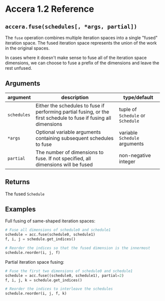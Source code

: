 [//]: # (Project: Accera)
[//]: # (Version: 1.2)

# Accera 1.2 Reference

## `accera.fuse(schedules[, *args, partial])`
The `fuse` operation combines multiple iteration spaces into a single "fused" iteration space. The fused iteration space represents the union of the work in the original spaces.

In cases where it doesn't make sense to fuse all of the iteration space dimensions, we can choose to fuse a prefix of the dimensions and leave the rest unfused.

## Arguments

argument | description | type/default
--- | --- | ---
`schedules` | Either the schedules to fuse if performing partial fusing, or the first schedule to fuse if fusing all dimensions | tuple of `Schedule` or `Schedule` |
`*args` | Optional variable arguments containing subsequent schedules to fuse | variable `Schedule` arguments
`partial` | The number of dimensions to fuse. If not specified, all dimensions will be fused | non-negative integer

## Returns
The fused `Schedule`

## Examples

Full fusing of same-shaped iteration spaces:

```python
# Fuse all dimensions of schedule0 and schedule1
schedule = acc.fuse(schedule0, schedule1)
f, i, j = schedule.get_indices()

# Reorder the indices so that the fused dimension is the innermost
schedule.reorder(i, j, f)
```

Partial iteration space fusing:

```python
# Fuse the first two dimensions of schedule0 and schedule1
schedule = acc.fuse((schedule0, schedule1), partial=2)
f, i, j, k = schedule.get_indices()

# Reorder the indices to interleave the schedules
schedule.reorder(i, j, f, k)
```


<div style="page-break-after: always;"></div>
